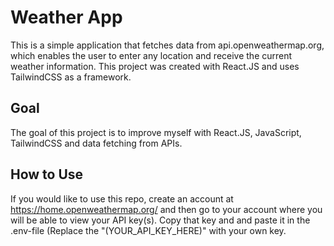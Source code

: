# Weather App

This is a simple application that fetches data from api.openweathermap.org, which enables the user to enter any location and receive the current weather information.
This project was created with React.JS and uses TailwindCSS as a framework.


## Goal

The goal of this project is to improve myself with React.JS, JavaScript, TailwindCSS and data fetching from APIs.

## How to Use

If you would like to use this repo, create an account at https://home.openweathermap.org/ and then go to your account where you will be able to view your API key(s). Copy that key and and paste it in the .env-file (Replace the "(YOUR_API_KEY_HERE)" with your own key.
